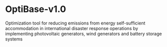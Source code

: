# OptiBase-v1.0
Optimization tool for reducing emissions from energy self-sufficient accommodation in international disaster response operations by implementing photovoltaic generators, wind generators and battery storage systems
